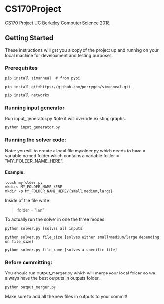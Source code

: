 # CS170Project

CS170 Project UC Berkeley Computer Science 2018.  

## Getting Started

These instructions will get you a copy of the project up and running on your local machine for development and testing purposes.   

### Prerequisites

```
pip install simanneal  # from pypi

pip install git+https://github.com/perrygeo/simanneal.git    
  
pip install networkx  
```

### Running input generator  
Run input_generator.py Note it will override existing graphs.   

```
python input_generator.py 
```

### Running the solver code:  
Note: you will to create a local file myfolder.py which needs to have a variable named folder which contains a variable folder = "MY_FOLDER_NAME_HERE".
#### Example:
```
touch myfolder.py 
mkdirs MY_FOLDER_NAME_HERE  
mkdir -p MY_FOLDER_NAME_HERE/{small,medium,large}
```  
Inside of the file write:  
> folder = "ian"
  
To actually run the solver in one the three modes:
```
python solver.py [solves all inputs]
```
```
python solver.py file_size [solves either small/medium/large depending on file_size]
```
```
python solver.py file_name [solves a specific file]
```
### Before committing:  
You should run output_merger.py which will merge your local folder so we always have the best outputs in outputs folder.
```
python output_merger.py
```
Make sure to add all the new files in outputs to your commit!
